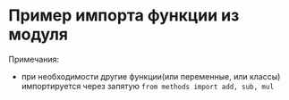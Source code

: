 # Пример импорта функции из модуля

Примечания:

- при необходимости другие функции(или переменные, или классы) импортируется через запятую `from methods import add, sub, mul`

